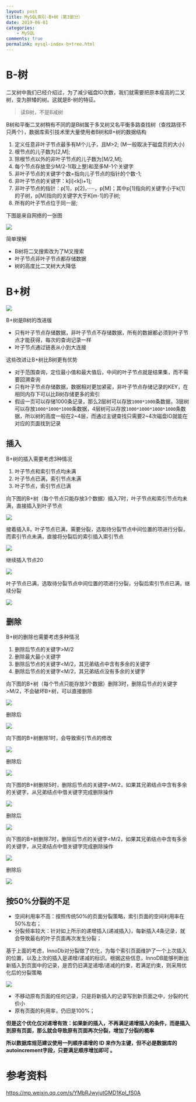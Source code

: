 ```yaml
---
layout: post
title: MySQL索引-B+树（第3部分）
date: 2019-06-01
categories:
    - MySQL
comments: true
permalink: mysql-index-b+tree.html
---
```


# B-树

二叉树中我们已经介绍过，为了减少磁盘IO次数，我们就需要把原本瘦高的二叉树，变为胖矮的树。这就是B-树的特征。

> 读B树，不是B减树

B树和平衡二叉树稍有不同的是B树属于多叉树又名平衡多路查找树（查找路径不只两个），数据库索引技术里大量使用者B树和B+树的数据结构

1. 定义任意非叶子节点最多有M个儿子，且M>2; (M一般取决于磁盘页的大小)
2. 根节点的儿子数为[2,M];
3. 除根节点以外的非叶子节点的儿子数为[M/2,M];
4. 每个节点存放至少M/2-1(取上整)和至多M-1个关键字
5.  非叶子节点的关键字个数=指向儿子节点的指针的个数-1;
6. 非叶子节点的关键字：k[i]<k[i+1];
7. 非叶子节点的指针：p[1]，p[2]，·····，p[M]；其中p[1]指向的关键字小于k[1]的子树，p[M]指向的关键字大于K[m-1]的子树;
8. 所有的叶子节点位于同一层; 

下图是来自网络的一张图

![](/assets/images/posts/mysql-index/btree-1.jpg)

简单理解

- B树将二叉搜索改为了M叉搜索
- 叶子节点非叶子节点都存储数据
- 树的高度比二叉树大大降低

# B+树

![](/assets/images/posts/mysql-index/btree-2.jpg)

B+树是B树的改进版

- 只有叶子节点存储数据，非叶子节点不存储数据，所有的数据都必须到叶子节点才能获得，每次的查询记录一样
- 叶子节点通过链表从小到大连接

这些改进让B+树比B树更有优势

- 对于范围查询，定位最小值和最大值后，中间的叶子节点就是结果集，而不需要回溯查询
- 只有叶子节点存储数据，数据相对更加紧密，非叶子节点存储记录的KEY，在相同内存下可以比B树存储更多的索引
- 假设一页可以存储1000条记录，那么2层树可以存放`1000*1000`条数据，3层树可以存放`1000*1000*1000`条数据，4层树可以存放`1000*1000*1000*1000`条数据，所以树的高度一般在2~4层，而通过主键查找只需要2~4次磁盘IO就能在对应的页面找到记录

## 插入

B+树的插入需要考虑3种情况

1. 叶子节点和索引节点均未满
2. 叶子节点已满，索引节点未满
3. 叶子节点，索引节点已满

向下图的B+树（每个节点只能存放3个数据）插入7时，叶子节点和索引节点均未满，直接插入到叶子节点

![](/assets/images/posts/mysql-index/btree-3.png)

接着插入8，叶子节点已满，需要分裂，选取待分裂节点中间位置的项进行分裂，而索引节点未满，直接将分裂后的索引插入索引节点

![](/assets/images/posts/mysql-index/btree-4.png)

继续插入节点20

![](/assets/images/posts/mysql-index/btree-5.png)

叶子节点已满，选取待分裂节点中间位置的项进行分裂，分裂后索引节点已满，继续分裂

![](/assets/images/posts/mysql-index/btree-6.png)

## 删除

B+树的删除也需要考虑多种情况
1. 删除后节点的关键字>M/2
2. 删除最大最小关键字
3. 删除后节点的关键字<M/2，其兄弟结点中含有多余的关键字
4. 删除后节点的关键字<M/2，其兄弟结点没有多余的关键字

向下图的B+树（每个节点只能存放3个数据）删除3时，删除后节点的关键字>M/2，不会破坏B+树，可以直接删除

![](/assets/images/posts/mysql-index/btree-7.png)

删除后

![](/assets/images/posts/mysql-index/btree-8.png)

向下图的B+树删除1时，会导致索引节点的修改

![](/assets/images/posts/mysql-index/btree-9.png)

删除后

![](/assets/images/posts/mysql-index/btree-10.png)

向下图的B+树删除5时，删除后节点的关键字<M/2，如果其兄弟结点中含有多余的关键字，从兄弟结点中借关键字完成删除操作

![](/assets/images/posts/mysql-index/btree-11.png)

删除后

![](/assets/images/posts/mysql-index/btree-12.png)

向下图的B+树删除7时，删除后节点的关键字<M/2，如果其兄弟结点中含有多余的关键字，从兄弟结点中借关键字完成删除操作

![](/assets/images/posts/mysql-index/btree-13.png)

删除后

![](/assets/images/posts/mysql-index/btree-14.png)

## 按50%分裂的不足
- 空间利用率不高：按照传统50%的页面分裂策略，索引页面的空间利用率在50%左右；
- 分裂频率较大：针对如上所示的递增插入(递减插入)，每新插入4条记录，就会导致最右的叶子页面再次发生分裂；

基于上面的考虑，InnoDb对分裂做了优化，为每个索引页面维护了一个上次插入的位置，以及上次的插入是递增/递减的标识。根据这些信息，InnoDB能够判断出新插入到页面中的记录，是否仍旧满足递增/递减的约束，若满足约束，则采用优化后的分裂策略

![](/assets/images/posts/mysql-index/btree-15.png)

- 不移动原有页面的任何记录，只是将新插入的记录写到新页面之中，分裂的代价小
- 原有页面的利用率，仍旧是100%；

**但是这个优化仅对递增有效：如果新的插入，不再满足递增插入的条件，而是插入到原有页面，那么就会导致原有页面再次分裂，增加了分裂的概率**

**所以数据库规范建议使用一列顺序递增的 ID 来作为主键，但不必是数据库的autoincrement字段，只要满足顺序增加即可 。**


# 参考资料

https://mp.weixin.qq.com/s/YMbRJwyjutGMD1KpI_fS0A